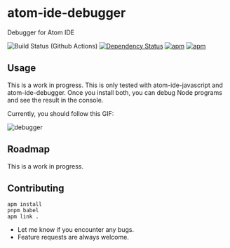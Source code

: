 # atom-ide-debugger

Debugger for Atom IDE

![Build Status (Github Actions)](https://github.com/atom-ide-community/atom-ide-debugger/workflows/CI/badge.svg)
[![Dependency Status](https://david-dm.org/atom-ide-community/atom-ide-debugger.svg)](https://david-dm.org/atom-ide-community/atom-ide-debugger)
[![apm](https://img.shields.io/apm/dm/atom-ide-debugger.svg)](https://github.com/atom-ide-community/atom-ide-debugger)
[![apm](https://img.shields.io/apm/v/atom-ide-debugger.svg)](https://github.com/atom-ide-community/atom-ide-debugger)

## Usage
This is a work in progress. This is only tested with atom-ide-javascript and atom-ide-debugger. Once you install both, you can debug Node programs and see the result in the console.

Currently, you should follow this GIF:

![debugger](https://user-images.githubusercontent.com/16418197/95936245-be136980-0d9a-11eb-9641-6c555ebd0662.gif)


## Roadmap

This is a work in progress.

## Contributing

```
apm install
pnpm babel
apm link .
```

- Let me know if you encounter any bugs.
- Feature requests are always welcome.
